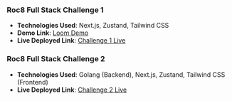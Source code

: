 ### Roc8 Full Stack Challenge 1

- **Technologies Used**: Next.js, Zustand, Tailwind CSS
- **Demo Link**: [Loom Demo](https://www.loom.com/share/d3f8e06f8e9141d59965885a0aec7a35?sid=7f0b9eb6-011e-4d8d-8f1b-5b1abecf6df8)
- **Live Deployed Link**: [Challenge 1 Live](https://roc8-challenge-q1.vercel.app/)

### Roc8 Full Stack Challenge 2

- **Technologies Used**: Golang (Backend), Next.js, Zustand, Tailwind CSS (Frontend)
- **Live Deployed Link**: [Challenge 2 Live](https://roc8-challenge-q2.vercel.app/)

